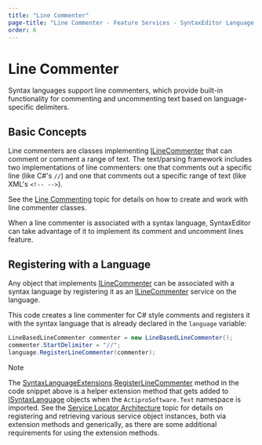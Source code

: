 ```yaml
---
title: "Line Commenter"
page-title: "Line Commenter - Feature Services - SyntaxEditor Language Creation Guide"
order: 6
---
```

# Line Commenter

Syntax languages support line commenters, which provide built-in functionality for commenting and uncommenting text based on language-specific delimiters.

## Basic Concepts

Line commenters are classes implementing [ILineCommenter](xref:ActiproSoftware.Text.ILineCommenter) that can comment or comment a range of text.  The text/parsing framework includes two implementations of line commenters: one that comments out a specific line (like C#'s `//`) and one that comments out a specific range of text (like XML's `<!-- -->`).

See the [Line Commenting](../../text-parsing/advanced-text/line-commenting.md) topic for details on how to create and work with line commenter classes.

When a line commenter is associated with a syntax language, SyntaxEditor can take advantage of it to implement its comment and uncomment lines feature.

## Registering with a Language

Any object that implements [ILineCommenter](xref:ActiproSoftware.Text.ILineCommenter) can be associated with a syntax language by registering it as an [ILineCommenter](xref:ActiproSoftware.Text.ILineCommenter) service on the language.

This code creates a line commenter for C# style comments and registers it with the syntax language that is already declared in the `language` variable:

```csharp
LineBasedLineCommenter commenter = new LineBasedLineCommenter();
commenter.StartDelimiter = "//";
language.RegisterLineCommenter(commenter);
```

> [!NOTE]
> The [SyntaxLanguageExtensions](xref:ActiproSoftware.Text.SyntaxLanguageExtensions).[RegisterLineCommenter](xref:ActiproSoftware.Text.SyntaxLanguageExtensions.RegisterLineCommenter*) method in the code snippet above is a helper extension method that gets added to [ISyntaxLanguage](xref:ActiproSoftware.Text.ISyntaxLanguage) objects when the `ActiproSoftware.Text` namespace is imported.  See the [Service Locator Architecture](../service-locator-architecture.md) topic for details on registering and retrieving various service object instances, both via extension methods and generically, as there are some additional requirements for using the extension methods.
